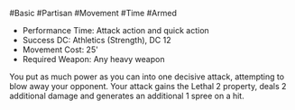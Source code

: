 #Basic #Partisan #Movement #Time #Armed
 
- Performance Time: Attack action and quick action
- Success DC: Athletics (Strength), DC 12
- Movement Cost: 25'
- Required Weapon: Any heavy weapon
 
You put as much power as you can into one decisive attack, attempting to blow away your opponent. Your attack gains the Lethal 2 property, deals 2 additional damage and generates an additional 1 spree on a hit.